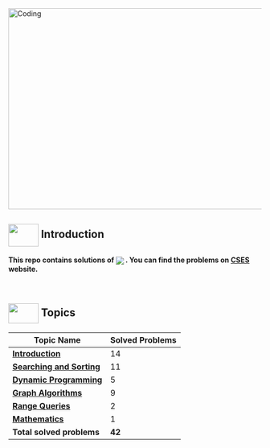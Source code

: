 <img alt="Coding" width="800px" height="400px" src="https://cdn.dribbble.com/users/1959912/screenshots/6464044/content_creator_dribbble.gif">

## <img src = "https://cdn.dribbble.com/users/1138721/screenshots/10809828/media/478d32b2e65c8c3194b7f2154e179231.gif" align = "center" width = "60px" height = "45px"> Introduction

**This repo contains solutions of <a href = "https://cses.fi/problemset/"><img align = "center" src = "https://img.shields.io/badge/CSES Problemset-%23E60023.svg?"></a> . You can find the problems on [CSES](https://cses.fi/problemset/) website.**

<br>

## <img src = "https://cdn.dribbble.com/users/2493316/screenshots/14030448/media/8b87a18633c28586e4a315bcdaab031b.gif" align = "center" width = "60px" height = "40px"> Topics

|Topic Name|Solved Problems|
|----------|---------------|
|[**Introduction**](https://github.com/khalid586/CSES-Problemset-Solutions/tree/main/1.Intoductory)| 14|
|[**Searching and Sorting**](https://github.com/khalid586/CSES-Problemset-Solutions/tree/main/2.Sorting%20and%20Searching)|11|
|[**Dynamic Programming**](https://github.com/khalid586/CSES-Problemset-Solutions/tree/main/3.Dynamic%20Programming)|5|
|[**Graph Algorithms**](https://github.com/khalid586/CSES-Problemset-Solutions/tree/main/4.Graph%20Algorithms)|9|
|[**Range Queries**](https://github.com/khalid586/CSES-Problemset-Solutions/tree/main/5.Range%20Queries)|2|
|[**Mathematics**](https://github.com/khalid586/CSES-Problemset-Solutions/tree/main/7.Mathematics)|1|
|**Total solved problems**|**42**|